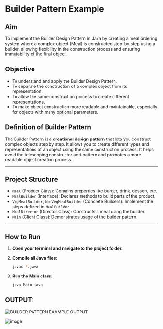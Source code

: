 # Builder Pattern Example

## Aim
To implement the Builder Design Pattern in Java by creating a meal ordering system where a complex object (Meal) is constructed step-by-step using a builder, allowing flexibility in the construction process and ensuring immutability of the final object.

## Objective
- To understand and apply the Builder Design Pattern.
- To separate the construction of a complex object from its representation.
- To allow the same construction process to create different representations.
- To make object construction more readable and maintainable, especially for objects with many optional parameters.

## Definition of Builder Pattern
The Builder Pattern is a **creational design pattern** that lets you construct complex objects step by step. It allows you to create different types and representations of an object using the same construction process. It helps avoid the telescoping constructor anti-pattern and promotes a more readable object creation process.

---

## Project Structure
- `Meal` (Product Class): Contains properties like burger, drink, dessert, etc.
- `MealBuilder` (Interface): Declares methods to build parts of the product.
- `VegMealBuilder`, `NonVegMealBuilder` (Concrete Builders): Implement the steps defined in `MealBuilder`.
- `MealDirector` (Director Class): Constructs a meal using the builder.
- `Main` (Client Class): Demonstrates usage of the builder pattern.

---

## How to Run

1. **Open your terminal and navigate to the project folder.**

2. **Compile all Java files:**
   ```bash
   javac *.java
3. **Run the Main class:**
   ```bash
   java Main.java

## OUTPUT:

![BUILDER PATTERN EXAMPLE OUTPUT](https://github.com/user-attachments/assets/d0246ccb-bca3-4a46-991c-d3c4ed562325)


![image](https://github.com/user-attachments/assets/68caa4e6-7b99-4d36-b6c1-c8267cd7edd7)




